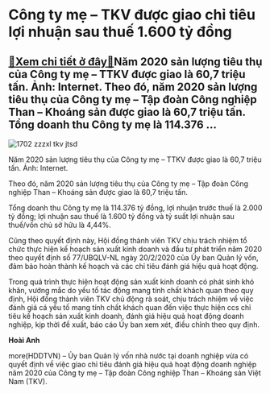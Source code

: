 Công ty mẹ – TKV được giao chỉ tiêu lợi nhuận sau thuế 1.600 tỷ đồng
====================================================================

[:gift:Xem chi tiết ở đây:gift:](https://hddtvn.com/cong-ty-me-tkv-duoc-giao-chi-tieu-loi-nhuan-sau-thue-1-600-ty-dong/)Năm 2020 sản lượng tiêu thụ của Công ty mẹ – TTKV được giao là 60,7 triệu tấn. Ảnh: Internet. Theo đó, năm 2020 sản lượng tiêu thụ của Công ty mẹ – Tập đoàn Công nghiệp Than – Khoáng sản được giao là 60,7 triệu tấn. Tổng doanh thu Công ty mẹ là 114.376 …
--------------------------------------------------------------------------------------------------------------------------------------------------------------------------------------------------------------------------------------------------------------





![1702 zzzxl tkv jtsd](https://hddtvn.com/wp-content/uploads/2021/01/1702_zzzxl-tkv_jtsd.jpg "TKV")


Năm 2020 sản lượng tiêu thụ của Công ty mẹ – TTKV được giao là 60,7 triệu tấn. Ảnh: Internet.



Theo đó, năm 2020 sản lượng tiêu thụ của Công ty mẹ – Tập đoàn Công nghiệp Than – Khoáng sản được giao là 60,7 triệu tấn.


Tổng doanh thu Công ty mẹ là 114.376 tỷ đồng, lợi nhuận trước thuế là 2.000 tỷ đồng; lợi nhuận sau thuế là 1.600 tỷ đồng và tỷ suất lợi nhuận sau thuế/vốn chủ sở hữu là 4,44%.


Cũng theo quyết định này, Hội đồng thành viên TKV chịu trách nhiệm tổ chức thực hiện kế hoạch sản xuất kinh doanh và đầu tư phát triển năm 2020 theo quyết định số 77/UBQLV-NL ngày 20/2/2020 của Ủy ban Quản lý vốn, đảm bảo hoàn thành kế hoạch và các chỉ tiêu đánh giá hiệu quả hoạt động.


Trong quá trình thực hiện hoạt động sản xuất kinh doanh có phát sinh khó khăn, vướng mắc do yếu tố tác động mang tính chất khách quan theo quy định, Hội đồng thành viên TKV chủ động rà soát, chịu trách nhiệm về việc đánh giá cá yếu tố mang tính chất khách quan đến việc thực hiện ccs chỉ tiêu kế hoạch sản xuất kinh doanh, đánh giá hiệu quả hoạt động doanh nghiệp, kịp thời đề xuất, báo cáo Ủy ban xem xét, điều chỉnh theo quy định.




**Hoài Anh**



more(HDDTVN) – Ủy ban Quản lý vốn nhà nước tại doanh nghiệp vừa có quyết định về việc giao chỉ tiêu đánh giá hiệu quả hoạt động doanh nghiệp năm 2020 của Công ty mẹ – Tập đoàn Công nghiệp Than – Khoáng sản Việt Nam (TKV).

